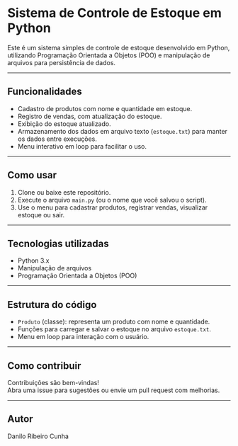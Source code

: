 # Sistema de Controle de Estoque em Python

Este é um sistema simples de controle de estoque desenvolvido em Python, utilizando Programação Orientada a Objetos (POO) e manipulação de arquivos para persistência de dados.

---

## Funcionalidades

- Cadastro de produtos com nome e quantidade em estoque.
- Registro de vendas, com atualização do estoque.
- Exibição do estoque atualizado.
- Armazenamento dos dados em arquivo texto (`estoque.txt`) para manter os dados entre execuções.
- Menu interativo em loop para facilitar o uso.

---

## Como usar

1. Clone ou baixe este repositório.
2. Execute o arquivo `main.py` (ou o nome que você salvou o script).
3. Use o menu para cadastrar produtos, registrar vendas, visualizar estoque ou sair.

---

## Tecnologias utilizadas

- Python 3.x
- Manipulação de arquivos
- Programação Orientada a Objetos (POO)

---

## Estrutura do código

- `Produto` (classe): representa um produto com nome e quantidade.
- Funções para carregar e salvar o estoque no arquivo `estoque.txt`.
- Menu em loop para interação com o usuário.

---

## Como contribuir

Contribuições são bem-vindas!  
Abra uma issue para sugestões ou envie um pull request com melhorias.

---

## Autor

Danilo Ribeiro Cunha

